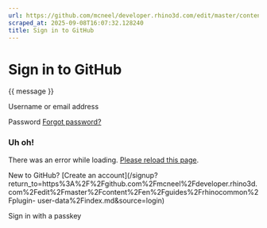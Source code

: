 ```yaml
---
url: https://github.com/mcneel/developer.rhino3d.com/edit/master/content/en/guides/rhinocommon/plugin-user-data/index.md
scraped_at: 2025-09-08T16:07:32.128240
title: Sign in to GitHub
---
```


# Sign in to GitHub

{{ message }}

Username or email address

Password  [Forgot password?](/password_reset)

###  Uh oh!

There was an error while loading. [Please reload this page]().

New to GitHub? [Create an
account](/signup?return_to=https%3A%2F%2Fgithub.com%2Fmcneel%2Fdeveloper.rhino3d.com%2Fedit%2Fmaster%2Fcontent%2Fen%2Fguides%2Frhinocommon%2Fplugin-
user-data%2Findex.md&source=login)

Sign in with a passkey

